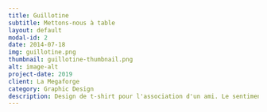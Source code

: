 ```yaml
---
title: Guillotine
subtitle: Mettons-nous à table
layout: default
modal-id: 2
date: 2014-07-18
img: guillotine.png
thumbnail: guillotine-thumbnail.png
alt: image-alt
project-date: 2019
client: La Megaforge
category: Graphic Design 
description: Design de t-shirt pour l'association d'un ami. Le sentiment à la fois brut et classique de la carte de tarot, et l'apparence faussement subversive de la guillotine qui décapite un saucisson sec me fait beaucoup rire.
---
```


